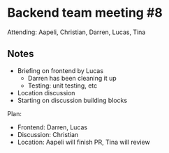 # Backend team meeting #8

Attending: Aapeli, Christian, Darren, Lucas, Tina

## Notes

* Briefing on frontend by Lucas
    - Darren has been cleaning it up
    - Testing: unit testing, etc
* Location discussion
* Starting on discussion building blocks

Plan:
* Frontend: Darren, Lucas
* Discussion: Christian
* Location: Aapeli will finish PR, Tina will review
